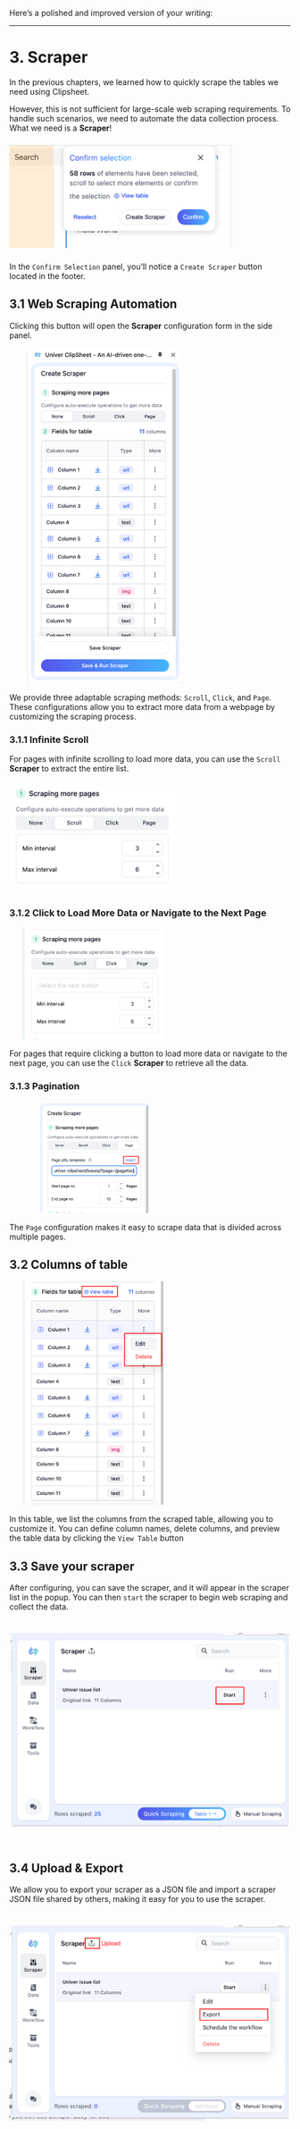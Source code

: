 Here’s a polished and improved version of your writing:

---

# 3. Scraper

In the previous chapters, we learned how to quickly scrape the tables we need using Clipsheet.

However, this is not sufficient for large-scale web scraping requirements. To handle such scenarios, we need to automate the data collection process. What we need is a **Scraper**!

<img src="../assets/en-US/shared/clipsheet_table_scraping_dialog.png" style="width: 400px; height: 200px; object-fit: contain;" />

In the `Confirm Selection` panel, you’ll notice a `Create Scraper` button located in the footer.

## 3.1 Web Scraping Automation

Clicking this button will open the **Scraper** configuration form in the side panel.

<img src="../assets/en-US/scraper/clipsheet_create_scraper_form.png" style="width: 340px; height: 600px; object-fit: contain;" />

We provide three adaptable scraping methods: `Scroll`, `Click`, and `Page`. These configurations allow you to extract more data from a webpage by customizing the scraping process.

### 3.1.1 Infinite Scroll

For pages with infinite scrolling to load more data, you can use the `Scroll` **Scraper** to extract the entire list.

<img src="../assets/en-US/scraper/clipsheet_scraper_scroll_form.png" style="width: 300px; height: 200px; object-fit: contain;" />

### 3.1.2 Click to Load More Data or Navigate to the Next Page

<img src="../assets/en-US/scraper/clipsheet_scraper_click_form.png" style="width: 300px; height: 200px; object-fit: contain;" />

For pages that require clicking a button to load more data or navigate to the next page, you can use the `Click` **Scraper** to retrieve all the data.

### 3.1.3 Pagination

<img src="../assets/en-US/scraper/clipsheet_scraper_page_form.png" style="width: 300px; height: 200px; object-fit: contain;" />

The `Page` configuration makes it easy to scrape data that is divided across multiple pages.

## 3.2 Columns of table

<img src="../assets/en-US/scraper/clipsheet_scraper_columns_of_table.png" style="width: 300px; height: 400px; object-fit: contain;" />

In this table, we list the columns from the scraped table, allowing you to customize it. You can define column names, delete columns, and preview the table data by clicking the `View Table` button

## 3.3 Save your scraper

After configuring, you can save the scraper, and it will appear in the scraper list in the popup. You can then `start` the scraper to begin web scraping and collect the data.

<img src="../assets/en-US/scraper/clipsheet_popup_scraper_list.png" style="width: 600px; height: 400px; object-fit: contain;" />

## 3.4 Upload & Export

We allow you to export your scraper as a JSON file and import a scraper JSON file shared by others, making it easy for you to use the scraper.

<img src="../assets/en-US/scraper/clipsheet_popup_scraper_upload_and_export.png" style="width: 600px; height: 400px; object-fit: contain;" />
